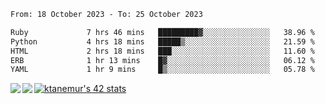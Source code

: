 <!--START_SECTION:waka-->

```txt
From: 18 October 2023 - To: 25 October 2023

Ruby             7 hrs 46 mins   █████████▓░░░░░░░░░░░░░░░   38.96 %
Python           4 hrs 18 mins   █████▒░░░░░░░░░░░░░░░░░░░   21.59 %
HTML             2 hrs 18 mins   ███░░░░░░░░░░░░░░░░░░░░░░   11.60 %
ERB              1 hr 13 mins    █▓░░░░░░░░░░░░░░░░░░░░░░░   06.12 %
YAML             1 hr 9 mins     █▒░░░░░░░░░░░░░░░░░░░░░░░   05.78 %
```

<!--END_SECTION:waka-->
<a href="https://github.com/anuraghazra/github-readme-stats">
  <img align="left" src="https://github-readme-stats.vercel.app/api?username=Tanesan&count_private=true&show_icons=true" />
<img align="left" src="https://github-readme-stats.vercel.app/api/top-langs/?username=Tanesan" />
</a>

[![ktanemur's 42 stats](https://badge42.vercel.app/api/v2/cl1wslf6s002109l771rng2w8/stats?cursusId=21&coalitionId=62)](https://github.com/JaeSeoKim/badge42)
